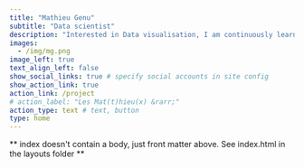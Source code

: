 ```yaml
---
title: "Mathieu Genu"
subtitle: "Data scientist"
description: "Interested in Data visualisation, I am continuously learning to improve my skills to highlight what data have to say. I have sharpened my skills in data manipulation and data visualisation during 4 years of professionnal experience in ecological modelling and as a R package programmer."
images:
  - /img/mg.png
image_left: true
text_align_left: false
show_social_links: true # specify social accounts in site config
show_action_link: true
action_link: /project
# action_label: "Les Mat(t)hieu(x) &rarr;"
action_type: text # text, button
type: home
---
```


** index doesn't contain a body, just front matter above.
See index.html in the layouts folder **